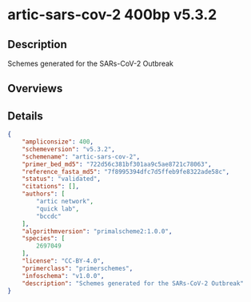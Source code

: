 # artic-sars-cov-2 400bp v5.3.2

## Description

Schemes generated for the SARs-CoV-2 Outbreak

## Overviews

## Details

```json
{
    "ampliconsize": 400,
    "schemeversion": "v5.3.2",
    "schemename": "artic-sars-cov-2",
    "primer_bed_md5": "722d56c381bf301aa9c5ae8721c78063",
    "reference_fasta_md5": "7f8995394dfc7d5ffeb9fe8322ade58c",
    "status": "validated",
    "citations": [],
    "authors": [
        "artic network",
        "quick lab",
        "bccdc"
    ],
    "algorithmversion": "primalscheme2:1.0.0",
    "species": [
        2697049
    ],
    "license": "CC-BY-4.0",
    "primerclass": "primerschemes",
    "infoschema": "v1.0.0",
    "description": "Schemes generated for the SARs-CoV-2 Outbreak"
}
```

